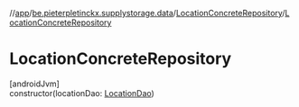 //[app](../../../index.md)/[be.pieterpletinckx.supplystorage.data](../index.md)/[LocationConcreteRepository](index.md)/[LocationConcreteRepository](-location-concrete-repository.md)

# LocationConcreteRepository

[androidJvm]\
constructor(locationDao: [LocationDao](../-location-dao/index.md))
